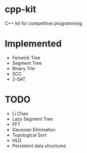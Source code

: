 # cpp-kit

C++ kit for competitive programming

# Implemented
- Fenwick Tree
- Segment Tree
- Binary Trie
- SCC
- 2-SAT

# TODO
- Li Chao
- Lazy Segment Tree
- FFT
- Gaussian Elimination
- Topological Sort
- HLD
- Persistent data structures
